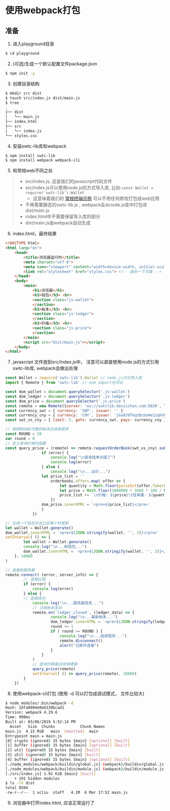 # 使用webpack打包

## 准备

1. 进入playground目录
```bash
$ cd playground
```
2. (可选)生成一个默认配置文件package.json
```bash
$ npm init -y
```
3. 创建目录结构
```bash
$ mkdir src dist
$ touch src/index.js dist/main.js
$ tree
.
├── dist
│   └── main.js
├── index.html
├── src
│   └── index.js
└── styles.css
```
4. 安装swtc-lib库和webpack
```bash
$ npm install swtc-lib
$ npm install webpack webpack-cli
```
5. 和常规web不同之处
> - src/index.js, 这是我们的javascript代码文件
> - src/index.js可以使用node.js的方式导入库, 比如 `const Wallet = require('swtc-lib').Wallet`
>   - 这意味着我们的 [常规终端示例](../C01) 可以不用任何修改打包成web应用
> - 不再需要静态的swtc-lib.js , webpack会从node.js库中打包进dist/main.js
> - index.html中不需要保留导入库的部分
> - dist/main.js由webpack自动生成
6. index.html，最终结果
```html
<!DOCTYPE html>
<html lang="en">
	<head>
		<title>浏览器运行时</title>
		<meta charset="utf-8">
		<meta name="viewport" content="width=device-width, initial-scale=1, maximum-scale=1, user-scalable=no">
		<link rel="stylesheet" href="styles.css"> <!-- 装扮一下页面 -->
	</head>
	<body>
		<main>
			<h1>浏览器</h1>
			<h3>钱包</h3> <hr>
			<section class="js-wallet">
			</section>
			<h3>帐本</h3> <hr>
			<section class="js-ledger">
			</section>
			<h3>价格</h3> <hr>
			<section class="js-price">
			</section>
		</main>
		<script src="dist/main.js"></script>
	</body>
</html>
```
7. javascript 文件放到src/index.js中， 注意可以直接使用node.js的方式引用swtc-lib库, webpack会做出处理
```javascript
const Wallet = require('swtc-lib').Wallet // node.js方式导入库
import { Remote } from 'swtc-lib' // esm import也可以

const dom_wallet = document.querySelector('.js-wallet')
const dom_ledger = document.querySelector('.js-ledger')
const dom_price = document.querySelector('.js-price')
const remote = new Remote({server: 'ws://swtclib.daszichan.com:5020', local_sign: true})
const currency_swt = { currency: 'SWT', issuer: '' }
const currency_cny = { currency: 'CNY', issuer: 'jGa9J9TkqtBcUoHe2zqhVFFbgUVED6o9or' }
const swt_vs_cny = { limit: 5, gets: currency_swt, pays: currency_cny }

// 收到ROUND次数的帐本后结束程序
const ROUND = 20
var round = 0
// 定义查询价格的函数
const query_price = (remote) =>	remote.requestOrderBook(swt_vs_cny).submit( (error, orderbooks) => {
				if (error) {
					console.log("\n查询挂单出错了")
					console.log(error)
				} else {
					console.log("\n...出价...")
  				let price_list = ''
					orderbooks.offers.map( offer => {
						let quantity = Math.floor(parseInt(offer.TakerPays ) / 1000000)
						let price = Math.floor(1000000 * 1000 * 100 / Number(offer.quality)) / 100000
						price_list += `\n价格: ${price}\t挂单量: ${quantity}\t${offer.Account}`
					})
  				dom_price.innerHTML = `<pre>${price_list}</pre>`
				}
			})

// 生成一个钱包并且之后每十秒更新
let wallet = Wallet.generate()
dom_wallet.innerHTML = `<pre>${JSON.stringify(wallet, '', 2)}</pre>`
setInterval( () => {
		let wallet = Wallet.generate()
		console.log("\n...新钱包...")
		dom_wallet.innerHTML = `<pre>${JSON.stringify(wallet, '', 2)}</pre>`
	}, 10000
)

// 连接到服务器
remote.connect( (error, server_info) => {
		// 连接出错
		if (error) {
			console.log(error)
		} else {
		// 连接成功
			console.log("\n...服务器信息...")
			// 订阅帐本变动
			remote.on('ledger_closed', (ledger_data) => {
					console.log("\n...最新帐本...")
					dom_ledger.innerHTML = `<pre>${JSON.stringify(ledger_data, '', 2)}</pre>`
					round += 1
					if ( round >= ROUND ) {
						console.log("\n...结束程序...")
						remote.disconnect()
						alert("已断开连接")
					}
				}
			)
			// 查询价格每10秒钟更新
			query_price(remote)
			setInterval( () => query_price(remote), 10000)
		}
	})
```
8. 使用webpack-cli打包 (使用 -d 可以打包成调试模式， 文件比较大)
```bash
$ node_modules/.bin/webpack -d
Hash: 1dfa8084e0e6338bcad1
Version: webpack 4.29.6
Time: 990ms
Built at: 03/06/2019 5:52:14 PM
  Asset	  Size  Chunks			 Chunk Names
main.js  4.15 MiB	main  [emitted]  main
Entrypoint main = main.js
[0] crypto (ignored) 15 bytes {main} [optional] [built]
[1] buffer (ignored) 15 bytes {main} [optional] [built]
[2] util (ignored) 15 bytes {main} [built]
[3] util (ignored) 15 bytes {main} [built]
[4] buffer (ignored) 15 bytes {main} [optional] [built]
[./node_modules/webpack/buildin/global.js] (webpack)/buildin/global.js 472 bytes {main} [built]
[./node_modules/webpack/buildin/module.js] (webpack)/buildin/module.js 497 bytes {main} [built]
[./src/index.js] 1.91 KiB {main} [built]
	+ 191 hidden modules
$ ls -lh dist
total 8504
-rw-r--r--  1 xcliu  staff   4.1M  6 Mar 17:52 main.js
```
9. 浏览器中打开index.html, 应该正常运行了
